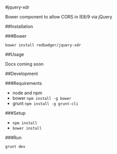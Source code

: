 #jquery-xdr

Bower component to allow CORS in IE8/9 via jQuery

##Installation

###Bower

`bower install redbadger/jquery-xdr`

##Usage

Docs coming soon

##Development

###Requirements

- node and npm
- bower `npm install -g bower`
- grunt `npm install -g grunt-cli`

###Setup

- `npm install`
- `bower install`

###Run

`grunt dev`

